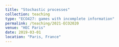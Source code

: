 ```yaml
---
title: "Stochastic processes"
collection: teaching
type: "ECO427: games with incomplete information"
permalink: /teaching/2021-ECO2020
venue: "HEC Paris"
date: 2019-03-01
location: "Paris, France"
---
```


